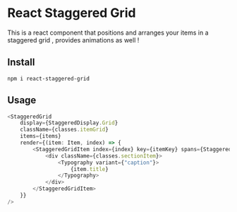 # React Staggered Grid

This is a react component that positions and arranges your items in a staggered grid , provides animations as well !

## Install

`npm i react-staggered-grid`

## Usage

```typescript jsx
<StaggeredGrid
    display={StaggeredDisplay.Grid}
    className={classes.itemGrid}
    items={items}
    render={(item: Item, index) => {
        <StaggeredGridItem index={index} key={itemKey} spans={StaggeredItemSpan.Full}>
            <div className={classes.sectionItem}>
                <Typography variant={"caption"}>
                    {item.title}
                </Typography>
            </div>
        </StaggeredGridItem>
    }}
/>
```